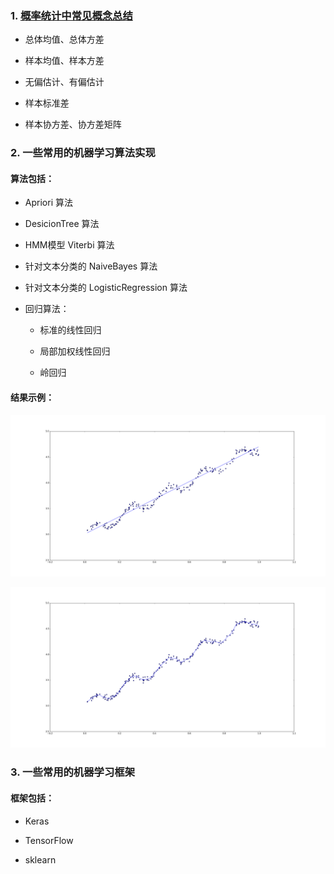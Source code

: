 ### 1. [概率统计中常见概念总结](https://github.com/lining0806/MachineLearingAlgorithm/blob/master/math_notes/README.md)

* 总体均值、总体方差

* 样本均值、样本方差

* 无偏估计、有偏估计

* 样本标准差

* 样本协方差、协方差矩阵

### 2. 一些常用的机器学习算法实现

#### 算法包括：

* Apriori 算法

* DesicionTree 算法

* HMM模型 Viterbi 算法

* 针对文本分类的 NaiveBayes 算法

* 针对文本分类的 LogisticRegression 算法

* 回归算法：

	* 标准的线性回归
	
	* 局部加权线性回归
	
	* 岭回归

#### 结果示例：

![image](./algo_notes/Regression/standRegresResults.png)

![image](./algo_notes/Regression/lwlrResults.png)

### 3. 一些常用的机器学习框架

#### 框架包括：

* Keras

* TensorFlow

* sklearn